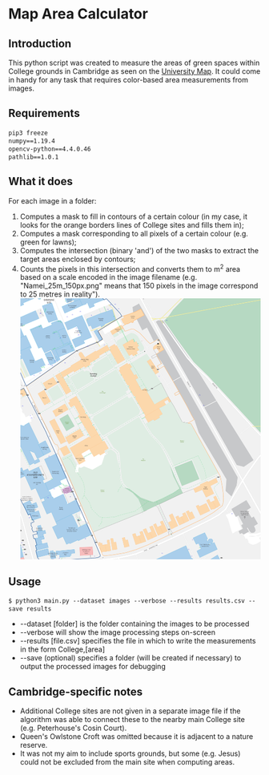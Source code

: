 # Map Area Calculator
## Introduction
This python script was created to measure the areas of green spaces within College grounds in Cambridge as seen on the [University Map](https://map.cam.ac.uk). It could come in handy for any task that requires color-based area measurements from images. 

## Requirements
```shell
pip3 freeze
numpy==1.19.4
opencv-python==4.4.0.46
pathlib==1.0.1
```

## What it does
For each image in a folder:
1. Computes a mask to fill in contours of a certain colour (in my case, it looks for the orange borders lines of College sites and fills them in);
2. Computes a mask corresponding to all pixels of a certain colour (e.g. green for lawns);
3. Computes the intersection (binary 'and') of the two masks to extract the target areas enclosed by contours;
4. Counts the pixels in this intersection and converts them to m<sup>2</sup> area based on a scale encoded in the image filename (e.g. "Namei\_25m\_150px.png" means that 150 pixels in the image correspond to 25 metres in reality"). 
![Proof of concept image: processing steps for map of Downing College](./images/Downing_25m_150px.png)
## Usage
```shell
$ python3 main.py --dataset images --verbose --results results.csv --save results
```
* --dataset [folder] is the folder containing the images to be processed
* --verbose will show the image processing steps on-screen
* --results [file.csv] specifies the file in which to write the measurements in the form College,[area]
* --save (optional) specifies a folder (will be created if necessary) to output the processed images for debugging

## Cambridge-specific notes
* Additional College sites are not given in a separate image file if the algorithm was able to connect these to the nearby main College site (e.g. Peterhouse's Cosin Court).
* Queen's Owlstone Croft was omitted because it is adjacent to a nature reserve.
* It was not my aim to include sports grounds, but some (e.g. Jesus) could not be excluded from the main site when computing areas.

